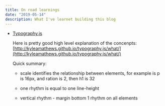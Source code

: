 ```yaml
---
title: On road learnings
date: "2019-05-14"
description: What I've learnet building this blog
---
```


- [Typography.js](https://kyleamathews.github.io/typography.js/)

  Here is pretty good high level explanation of the concenpts: [http://kyleamathews.github.io/typography.js/what/](http://kyleamathews.github.io/typography.js/what/)

  Quick summary:

  - scale identifies the relationship between elements, for example is p is 16px, and ration is 2, then h1 is 32

  - one rhythm is equal to one line-height

  - vertical rhythm - margin bottom 1 rhythm on all elements
